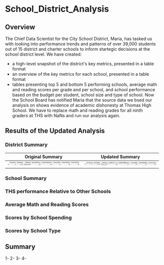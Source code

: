 # School_District_Analysis

## Overview
The Chief Data Scientist for the City School District, Maria, has tasked us with looking into performance trends and patterns of over 39,000 students out of 15 district and charter schools to inform startegic decisions at the school district level.
We have created:
- a high-level snapshot of the district's key metrics, presented in a table format
- an overview of the key metrics for each school, presented in a table format
- tables presenting top 5 and bottom 5 performing schools, average math and reading scores per grade and per school, and school performance based on the budget per student, school size and type of school.
Now the School Board has notified Maria that the source data we bsed our analysis on shows evidence of academic dishonesty at Thomas High School. We have to replace math and reading grades for all ninth graders at THS with NaNs and run our analysis again.

## Results of the Updated Analysis

### District Summary

Original Summary                         |  Updated Summary 
:---------------------------------------:|:---------------------------------------:
![](Resources/District_Summary_1.png)    | ![](Resources/District_Summary_2.png)


### School Summary


### THS performance Relative to Other Schools


### Average Math and Reading Scores


### Scores by School Spending


### Scores by School Type


## Summary

1-
2- 
3- 
4- 
